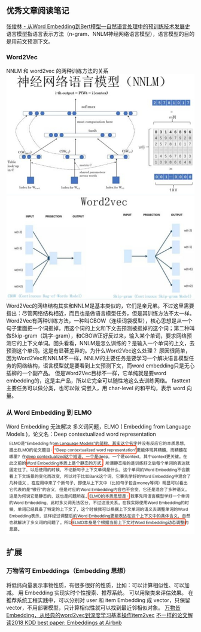 ## 优秀文章阅读笔记
[张俊林 - 从Word Embedding到Bert模型—自然语言处理中的预训练技术发展史](https://zhuanlan.zhihu.com/p/49271699)
语言模型指语言表示方法（n-gram、NNLM神经网络语言模型），语言模型的目的是用前文预测下文。
### Word2Vec
NNLM 和 word2vec 的两种训练方法的关系
![](./_image/2019-01-16-23-13-35.jpg?r=50)![](./_image/2019-01-16-23-14-31.jpg?r=54)
    Word2Vec的网络结构其实和NNLM是基本类似的，它们是亲兄弟。不过这里需要指出：尽管网络结构相近，而且也是做语言模型任务，但是其训练方法不太一样。Word2Vec有两种训练方法，一种叫CBOW（连续词袋模型），核心思想是从一个句子里面把一个词抠掉，用这个词的上文和下文去预测被抠掉的这个词；第二种叫做Skip-gram（跳字-gram），和CBOW正好反过来，输入某个单词，要求网络预测它的上下文单词。回头看看，NNLM是怎么训练的？是输入一个单词的上文，去预测这个单词。这是有显著差异的。为什么Word2Vec这么处理？
原因很简单，因为Word2Vec和NNLM不一样，NNLM的主要任务是要学习一个解决语言模型任务的网络结构，语言模型就是要看到上文预测下文，而word embedding只是无心插柳的一个副产品。
但是Word2Vec目标不一样，它单纯就是要word embedding的，这是主产品，所以它完全可以随性地这么去训练网络。
fasttext 主要任务可以做分类，也可以做 词嵌入，用 char-level 的和平均，表示 word 向量。
### 从 Word Embedding 到 ELMO
Word Embedding 无法解决 多义词问题，ELMO ( Embedding from Language Models )，论文名：Deep contextualized word representation
![](./_image/2019-01-22-16-19-48.jpg)


## 扩展
### 万物皆可 Embeddings（Embedding 思想）
将低纬向量表示事物性质，有很多很好的性质，比如：可以计算相似性、可以加减。
用 Embedding 实现实时个性搜索、推荐系统。
可以用聚类来评估效果。
在推荐系统工程实践中，可以分别对 user 和 item Embedding 成 vector，只保留 vector，不用部署模型，只计算相似性就可以找到最近邻相似对象。
[万物皆Embedding，从经典的word2vec到深度学习基本操作item2vec](https://zhuanlan.zhihu.com/p/53194407)
[不一样的论文解读2018 KDD best paper: Embeddings at Airbnb](https://zhuanlan.zhihu.com/p/49537461)